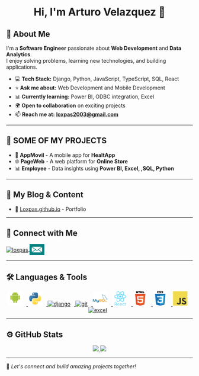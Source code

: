 <div align="center">
  <h1 align="center">Hi, I'm Arturo Velazquez 👋</h1>
</div>

## 🚀 About Me

I'm a **Software Engineer** passionate about **Web Development** and **Data Analytics**.  
I enjoy solving problems, learning new technologies, and building applications.

- 💻 **Tech Stack:** Django, Python, JavaScript, TypeScript, SQL, React
- ⭐ **Ask me about:** Web Development and Mobile Development
- 📊 **Currently learning:** Power BI, ODBC integration, Excel 
- 🌍 **Open to collaboration** on exciting projects
- 📫 **Reach me at:** **loxpas2003@gmail.com**

---

## 🎥 SOME OF MY PROJECTS

- 📱 **AppMovil** - A mobile app for **HealtApp**
- 🌐 **PageWeb** - A web platform for **Online Store**
- 📊 **Employee** - Data insights using **Power BI, Excel, ,SQL, Python**
  

---

## 📗 My Blog & Content

- 📝 [Loxpas.github.io](https://loxpas.github.io) - Portfolio

---

## 📲 Connect with Me

<a href="https://linkedin.com/in/loxpas" target="blank">
  <img align="center" src="https://raw.githubusercontent.com/rahuldkjain/github-profile-readme-generator/master/src/images/icons/Social/linked-in-alt.svg" alt="loxpas" height="30" width="40"/>
</a>
<a href="mailto:loxpas2003@gmail.com" target="blank">
  <img align="center" src="https://raw.githubusercontent.com/edent/SuperTinyIcons/master/images/svg/email.svg" alt="email" height="30" width="40"/>
</a>

---

## 🛠️ Languages & Tools

<p align="center">
  <a href="https://developer.android.com" target="_blank">
    <img src="https://raw.githubusercontent.com/devicons/devicon/master/icons/android/android-original-wordmark.svg" alt="android" width="40" height="40" style="margin-right: 10px;"/>
  </a>
  <a href="https://www.python.org/" target="_blank">
    <img src="https://raw.githubusercontent.com/devicons/devicon/master/icons/python/python-original.svg" alt="python" width="40" height="40" style="margin-right: 10px;"/>
  </a>
  <a href="https://www.djangoproject.com/" target="_blank">
    <img src="https://cdn.worldvectorlogo.com/logos/django.svg" alt="django" width="40" height="40" style="margin-right: 10px;"/>
  </a>
  <a href="https://git-scm.com/" target="_blank">
    <img src="https://www.vectorlogo.zone/logos/git-scm/git-scm-icon.svg" alt="git" width="40" height="40" style="margin-right: 10px;"/>
  </a>
  <a href="https://www.mysql.com/" target="_blank">
    <img src="https://raw.githubusercontent.com/devicons/devicon/master/icons/mysql/mysql-original-wordmark.svg" alt="mysql" width="40" height="40" style="margin-right: 10px;"/>
  </a>
  <a href="https://react.dev/" target="_blank">
    <img src="https://raw.githubusercontent.com/devicons/devicon/master/icons/react/react-original-wordmark.svg" alt="react" width="40" height="40" style="margin-right: 10px;"/>
  </a>
  <a href="https://www.w3.org/html/" target="_blank">
    <img src="https://raw.githubusercontent.com/devicons/devicon/master/icons/html5/html5-original-wordmark.svg" alt="html5" width="40" height="40" style="margin-right: 10px;"/>
  </a>
  <a href="https://www.w3schools.com/css/" target="_blank">
    <img src="https://raw.githubusercontent.com/devicons/devicon/master/icons/css3/css3-original-wordmark.svg" alt="css3" width="40" height="40" style="margin-right: 10px;"/>
  </a>
  <a href="https://developer.mozilla.org/en-US/docs/Web/JavaScript" target="_blank">
    <img src="https://raw.githubusercontent.com/devicons/devicon/master/icons/javascript/javascript-original.svg" alt="javascript" width="40" height="40" style="margin-right: 10px;"/>
  </a>
  <a href="https://www.microsoft.com/en-us/microsoft-365/excel" target="_blank">
    <img src="https://cdn.worldvectorlogo.com/logos/microsoft-excel-2013.svg" alt="excel" width="40" height="40" style="margin-right: 10px;"/>
  </a>
</p>



---

## ⚙️ GitHub Stats

<p align="center">
  <a href="https://github.com/Loxpas">
    <img height="180em" src="https://github-readme-stats-eight-theta.vercel.app/api?username=Loxpas&show_icons=true&theme=algolia&include_all_commits=true&count_private=true"/>
    <img height="180em" src="https://github-readme-stats-eight-theta.vercel.app/api/top-langs/?username=Loxpas&layout=compact&langs_count=8&theme=algolia"/>
  </a>
</p>

---

🌟 *Let's connect and build amazing projects together!*
